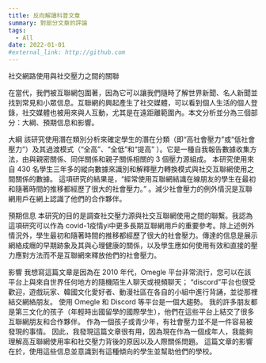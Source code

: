 ```yaml
---
title: 反向解讀科普文章
summary: 對部分文章的評論
tags:
  - All
date: 2022-01-01
#external_link: http://github.com
---
```


社交網路使用與社交壓力之間的關聯

在當代，我們被互聯網包圍著，因為它可以讓我們隨時了解世界新聞、名人新聞並找到常見和小眾信息。互聯網的興起產生了社交媒體，可以看到個人生活的個人登錄，社交媒體也被用來與人互動，尤其是在遠距離範圍內。本文分析並分為三個部分：大綱、預期信息和影響。

大綱
該研究使用潛在類別分析來確定學生的潛在分類（即“高社會壓力”或“低社會壓力”）及其過渡模式（“全高”、“全低”和“提高” ）。它是一種自我報告數據收集方法，由與親密關係、同伴關係和親子關係相關的 3 個壓力源組成。
本研究使用來自 430 名學生三年多的縱向數據來識別和解釋壓力轉換模式與社交互聯網使用之間關係的數據。
這項研究的結果是，“經常使用互聯網結識在線朋友的學生在最初和隨著時間的推移都經歷了很大的社會壓力。” 。減少社會壓力的例外情況是互聯網用戶在網上認識了他們的合作夥伴。

預期信息
本研究的目的是調查社交壓力源與社交互聯網使用之間的聯繫。我認為這項研究可以作為 covid-1疫情yi中更多長期互聯網用戶的重要參考。除上述例外情況外，學生最初和隨著時間的推移都經歷了很大的社會壓力。傳達的信息是展示網絡成癮的早期跡象及其與心理健康的關係，以及學生應如何使用有效和直接的壓力應對方法而不是互聯網來釋放他們的社會壓力。

影響
我想寫這篇文章是因為在 2010 年代，Omegle 平台非常流行，您可以在該平台上與來自世界任何地方的隨機陌生人聊天或視頻聊天； “discord”平台也很受歡迎，遊戲玩家、韓國文化愛好者、動漫社區在各自的小組中進行背誦，並從那裡結交網絡朋友。 使用 Omegle 和 Discord 等平台是一個大趨勢。 我的許多朋友都是第三文化的孩子（年輕時出國留學的國際學生），他們在這些平台上結交了很多互聯網朋友和合作夥伴。
作為一個孩子或青少年，有社會壓力並不是一件容易被發現的事情。 因此，我發現這篇文章很有用，因為現在作為一個成年人，我能夠理解高互聯網使用率和社交壓力背後的原因以及人際關係問題。 這篇文章的影響在於，使用這些信息並意識到有這種傾向的學生並幫助他們的學校。
